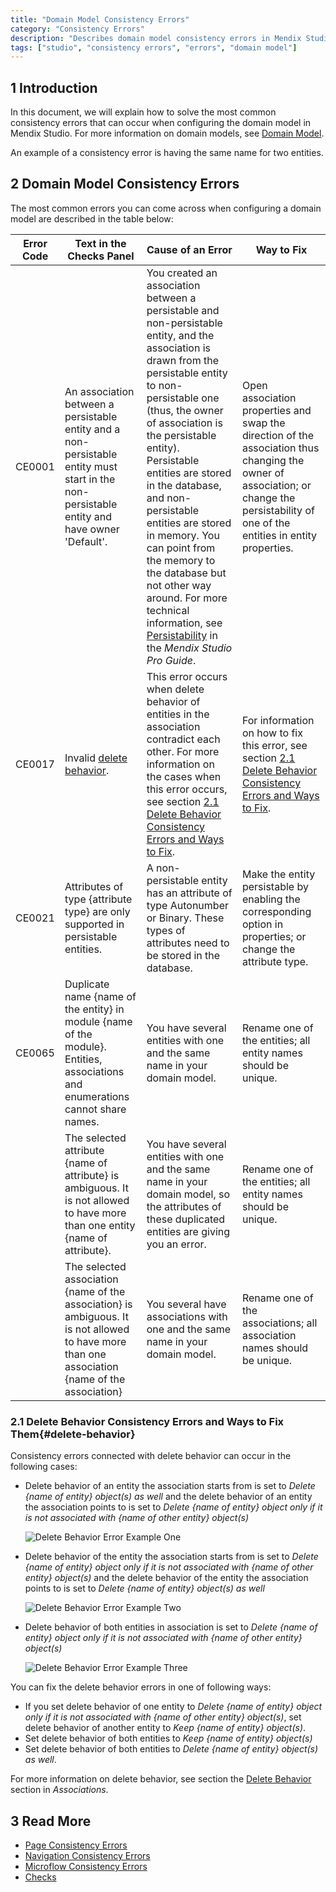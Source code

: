 ```yaml
---
title: "Domain Model Consistency Errors"
category: "Consistency Errors"
description: "Describes domain model consistency errors in Mendix Studio and the way to fix them."
tags: ["studio", "consistency errors", "errors", "domain model"]
---
```


## 1 Introduction 

In this document, we will explain how to solve the most common consistency errors that can occur when configuring the domain model in Mendix Studio. For more information on domain models, see [Domain Model](domain-models).

An example of a consistency error is having the same name for two entities.

## 2 Domain Model Consistency Errors

The most common errors you can come across when configuring a domain model are described in the table below:

| Error Code | Text in the Checks Panel                                     | Cause of an Error                                            | Way to Fix                                                   |
| ---------- | ------------------------------------------------------------ | ------------------------------------------------------------ | ------------------------------------------------------------ |
| CE0001     | An association between a persistable entity and a non-persistable entity must start in the non-persistable entity and have owner 'Default'. | You created an association between a persistable and non-persistable entity, and the association is drawn from the persistable entity to non-persistable one (thus, the owner of association is the persistable entity). Persistable entities are stored in the database, and non-persistable entities are stored in memory. You can point from the memory to the database but not other way around. For more technical information, see [Persistability](/refguide/persistability) in the *Mendix Studio Pro Guide*. | Open association properties and swap the direction of the association thus changing the owner of association; or change the persistability of one of the entities in entity properties. |
| CE0017     | Invalid [delete behavior](domain-models-association-properties#delete-behavior). | This error occurs when delete behavior of entities in the association contradict each other. For more information on the cases when this error occurs, see section [2.1 Delete Behavior Consistency Errors and Ways to Fix](#delete-behavior). | For information on how to fix this error, see section [2.1 Delete Behavior Consistency Errors and Ways to Fix](#delete-behavior). |
| CE0021     | Attributes of type {attribute type} are only supported in persistable entities. | A non-persistable entity has an attribute of type Autonumber or Binary. These types of attributes need to be stored in the database. | Make the entity persistable by enabling the corresponding option in properties; or change the attribute type. |
| CE0065     | Duplicate name {name of the entity} in module {name of the module}. Entities, associations and enumerations cannot share names. | You have several entities with one and the same name in your domain model. | Rename one of the entities; all entity names should be unique. |
|            | The selected attribute {name of attribute} is ambiguous. It is not allowed to have more than one entity {name of attribute}. | You have several entities with one and the same name in your domain model, so the attributes of these duplicated entities are giving you an error. | Rename one of the entities; all entity names should be unique. |
|            | The selected association {name of the association} is ambiguous. It is not allowed to have more than one association {name of the association} | You several have associations with one and the same name in your domain model. | Rename one of the associations; all association names should be unique. |

### 2.1 Delete Behavior Consistency Errors and Ways to Fix Them{#delete-behavior}

 Consistency errors connected with delete behavior can occur in the following cases:

*  Delete behavior of an entity the association starts from is set to *Delete {name of entity} object(s) as well* and the delete behavior of an entity the association points to is set to *Delete {name of entity} object only if it is not associated with {name of other entity} object(s)*

    ![Delete Behavior Error Example One](attachments/consistency-errors-domain-model/delete-behavior-error-example1.png)

*  Delete behavior of the entity the association starts from is set to *Delete {name of entity} object only if it is not associated with {name of other entity} object(s)* and the delete behavior of the entity the association points to is set to *Delete {name of entity} object(s) as well*

    ![Delete Behavior Error Example Two](attachments/consistency-errors-domain-model/delete-behavior-error-example2.png)

*  Delete behavior of both entities in association is set to *Delete {name of entity} object only if it is not associated with {name of other entity} object(s)*

    ![Delete Behavior Error Example Three](attachments/consistency-errors-domain-model/delete-behavior-error-example3.png)

You can fix the delete behavior errors in one of following ways:

* If  you set delete behavior of one entity to *Delete {name of entity} object only if it is not associated with {name of other entity} object(s)*, set delete behavior of another entity to *Keep {name of entity} object(s)*. 
* Set delete behavior of both entities to *Keep {name of entity} object(s)* 
* Set delete behavior of both entities to *Delete {name of entity} object(s) as well*.

For more information on delete behavior, see section the [Delete Behavior](domain-models-association-properties#delete-behavior) section in *Associations*.

## 3 Read More

* [Page Consistency Errors](consistency-errors-pages)
* [Navigation Consistency Errors](consistency-errors-navigation)
* [Microflow Consistency Errors](consistency-errors-microflows)
* [Checks](checks)